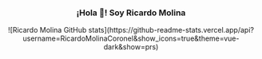 <p align="center" width="300">
  <!-- <img align="center" width="200" src="https://github.com/RicardoMolinaCoronel/RicardoMolinaCoronel/blob/main/show.png?raw=true" />-->
   <h3 align="center">¡Hola 👋! Soy Ricardo Molina</h3>
</p>
<div align="center">
![Ricardo Molina GitHub stats](https://github-readme-stats.vercel.app/api?username=RicardoMolinaCoronel&show_icons=true&theme=vue-dark&show=prs)
</div>






<!--
**RicardoMolinaCoronel/RicardoMolinaCoronel** is a ✨ _special_ ✨ repository because its `README.md` (this file) appears on your GitHub profile.

Here are some ideas to get you started:

- 🔭 I’m currently working on ...
- 🌱 I’m currently learning ...
- 👯 I’m looking to collaborate on ...
- 🤔 I’m looking for help with ...
- 💬 Ask me about ...
- 📫 How to reach me: ...
- 😄 Pronouns: ...
- ⚡ Fun fact: ...
-->
